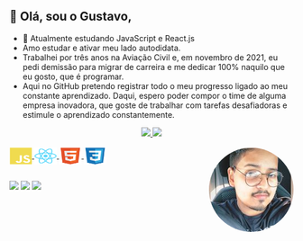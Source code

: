 ## 👋 Olá, sou o Gustavo,
- 🌱 Atualmente estudando JavaScript e React.js
- Amo estudar e ativar meu lado autodidata. 
- Trabalhei por três anos na Aviação Civil e, em novembro de 2021, eu pedi demissão para migrar de carreira e me dedicar 100% naquilo que eu gosto, que é programar. 
- Aqui no GitHub pretendo registrar todo o meu progresso ligado ao meu constante aprendizado. Daqui, espero poder compor o time de alguma empresa inovadora, que goste de trabalhar com tarefas desafiadoras e estimule o aprendizado constantemente.
<div align="center">
  <a href="https://github.com/Gustavogbd">
  <img height="180em" src="https://github-readme-stats.vercel.app/api?username=Gustavogbd&show_icons=true&theme=dark&include_all_commits=true&count_private=true"/>
  <img height="180em" src="https://github-readme-stats.vercel.app/api/top-langs/?username=Gustavogbd&layout=compact&langs_count=7&theme=dark"/>
</div>
<div style="display: inline_block"><br>
  <img align="center" alt="Gustavogbd-Js" height="30" width="40" src="https://raw.githubusercontent.com/devicons/devicon/master/icons/javascript/javascript-plain.svg">
  <img align="center" alt="Gustavogbd-React" height="30" width="40" src="https://raw.githubusercontent.com/devicons/devicon/master/icons/react/react-original.svg">
  <img align="center" alt="Gustavogbd-HTML" height="30" width="40" src="https://raw.githubusercontent.com/devicons/devicon/master/icons/html5/html5-original.svg">
  <img align="center" alt="Gustavogbd-CSS" height="30" width="40" src="https://raw.githubusercontent.com/devicons/devicon/master/icons/css3/css3-original.svg">
 <img style="border-radius: 50%;" align="right" alt="Gustavogbd-pic" height="150" src="img/pic.jpg">
</div>
  
  ##
 
<div> 
  <a href="https://www.linkedin.com/in/gustavo-santos-3449a8124" target="_blank"><img src="https://img.shields.io/badge/-LinkedIn-%230077B5?style=for-the-badge&logo=linkedin&logoColor=white" target="_blank"></a> 
  <a href = "mailto:gustavokkg2@hotmail.com"><img src="https://img.shields.io/badge/Microsoft_Outlook-0078D4?style=for-the-badge&logo=microsoft-outlook&logoColor=white" target="_blank"></a>
  <a href="https://instagram.com/gustavogbd" target="_blank"><img src="https://img.shields.io/badge/-Instagram-%23E4405F?style=for-the-badge&logo=instagram&logoColor=white" target="_blank"></a>
</div>
